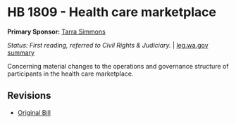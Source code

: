# HB 1809 - Health care marketplace
**Primary Sponsor:** [Tarra Simmons](/person/leg/tarra.simmons.md)

*Status: First reading, referred to Civil Rights & Judiciary.* | [leg.wa.gov summary](https://app.leg.wa.gov/billsummary?BillNumber=1809&Year=2021)

Concerning material changes to the operations and governance structure of participants in the health care marketplace.

## Revisions
* [Original Bill](1/)